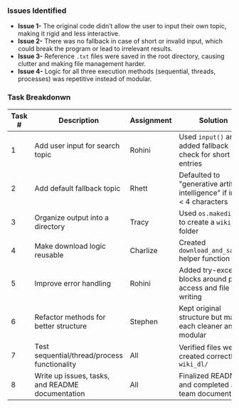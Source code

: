 ### Issues Identified

- **Issue 1-** The original code didn’t allow the user to input their own topic, making it rigid and less interactive.
- **Issue 2-** There was no fallback in case of short or invalid input, which could break the program or lead to irrelevant results.
- **Issue 3-** Reference `.txt` files were saved in the root directory, causing clutter and making file management harder.
- **Issue 4-** Logic for all three execution methods (sequential, threads, processes) was repetitive instead of modular.

###  Task Breakdonwn

| Task # | Description                                     | Assignment        | Solution                                                                 |
|--------|-------------------------------------------------|-------------------|--------------------------------------------------------------------------|
| 1      | Add user input for search topic                 | Rohini            | Used `input()` and added fallback check for short entries                |
| 2      | Add default fallback topic                      | Rhett             | Defaulted to "generative artificial intelligence" if input < 4 characters |
| 3      | Organize output into a directory                | Tracy             | Used `os.makedirs()` to create a `wiki_dl` folder                        |
| 4      | Make download logic reusable                    | Charlize          | Created `download_and_save()` helper function                            |
| 5      | Improve error handling                          | Rohini            | Added try-except blocks around page access and file writing              |
| 6      | Refactor methods for better structure           | Stephen           | Kept original structure but made each cleaner and modular                |
| 7      | Test sequential/thread/process functionality    | All               | Verified files were created correctly in `wiki_dl/`                      |
| 8      | Write up issues, tasks, and README documentation| All           | Finalized README and completed all team documentation                    |
